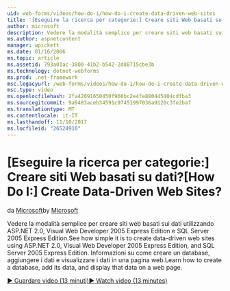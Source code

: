 ```yaml
---
uid: web-forms/videos/how-do-i/how-do-i-create-data-driven-web-sites
title: '[Eseguire la ricerca per categorie:] Creare siti Web basati su dati? | Microsoft Docs'
author: microsoft
description: Vedere la modalità semplice per creare siti web basati sui dati utilizzando ASP.NET 2.0, Visual Web Developer 2005 Express Edition e SQL Server 2005 Express Edition. Informazioni...
ms.author: aspnetcontent
manager: wpickett
ms.date: 01/16/2006
ms.topic: article
ms.assetid: 793a01ac-3800-41b2-b542-2d88715cbe3b
ms.technology: dotnet-webforms
ms.prod: .net-framework
msc.legacyurl: /web-forms/videos/how-do-i/how-do-i-create-data-driven-web-sites
msc.type: video
ms.openlocfilehash: 2fa42091650450f966bc2e4fe880445404cdfba3
ms.sourcegitcommit: 9a9483aceb34591c97451997036a9120c3fe2baf
ms.translationtype: MT
ms.contentlocale: it-IT
ms.lasthandoff: 11/10/2017
ms.locfileid: "26524910"
---
```

<a name="how-do-i-create-data-driven-web-sites"></a><span data-ttu-id="1ef54-105">[Eseguire la ricerca per categorie:] Creare siti Web basati su dati?</span><span class="sxs-lookup"><span data-stu-id="1ef54-105">[How Do I:] Create Data-Driven Web Sites?</span></span>
====================
<span data-ttu-id="1ef54-106">da [Microsoft](https://github.com/microsoft)</span><span class="sxs-lookup"><span data-stu-id="1ef54-106">by [Microsoft](https://github.com/microsoft)</span></span>

<span data-ttu-id="1ef54-107">Vedere la modalità semplice per creare siti web basati sui dati utilizzando ASP.NET 2.0, Visual Web Developer 2005 Express Edition e SQL Server 2005 Express Edition.</span><span class="sxs-lookup"><span data-stu-id="1ef54-107">See how simple it is to create data-driven web sites using ASP.NET 2.0, Visual Web Developer 2005 Express Edition, and SQL Server 2005 Express Edition.</span></span> <span data-ttu-id="1ef54-108">Informazioni su come creare un database, aggiungere i dati e visualizzare i dati in una pagina web.</span><span class="sxs-lookup"><span data-stu-id="1ef54-108">Learn how to create a database, add its data, and display that data on a web page.</span></span>

[<span data-ttu-id="1ef54-109">&#9654; Guardare video (13 minuti)</span><span class="sxs-lookup"><span data-stu-id="1ef54-109">&#9654; Watch video (13 minutes)</span></span>](https://channel9.msdn.com/Blogs/ASP-NET-Site-Videos/how-do-i-create-data-driven-web-sites)
